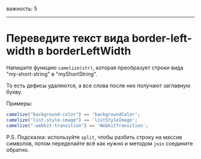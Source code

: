важность: 5

---

# Переведите текст вида border-left-width в borderLeftWidth

Напишите функцию `camelize(str)`, которая преобразует строки вида "my-short-string" в "myShortString".

То есть дефисы удаляются, а все слова после них получают заглавную букву.

Примеры:

```js
camelize("background-color") == 'backgroundColor';
camelize("list-style-image") == 'listStyleImage';
camelize("-webkit-transition") == 'WebkitTransition';
```

P.S. Подсказка: используйте `split`, чтобы разбить строку на массив символов, потом переделайте всё как нужно и методом `join` соедините обратно.
